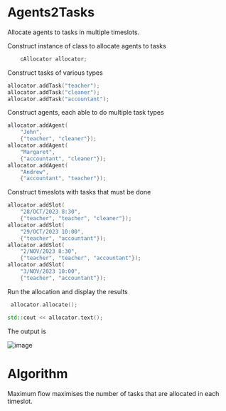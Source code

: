 # Agents2Tasks

Allocate agents to tasks in multiple timeslots.

Construct instance of class to allocate agents to tasks

```C++
    cAllocator allocator;
```

Construct tasks of various types

```C++
allocator.addTask("teacher");
allocator.addTask("cleaner");
allocator.addTask("accountant");
```

Construct agents, each able to do multiple task types

```C++
allocator.addAgent(
    "John",
    {"teacher", "cleaner"});
allocator.addAgent(
    "Margaret",
    {"accountant", "cleaner"});
allocator.addAgent(
    "Andrew",
    {"accountant", "teacher"});
```

Construct timeslots with tasks that must be done

```C++
allocator.addSlot(
    "28/OCT/2023 8:30",
    {"teacher", "teacher", "cleaner"});
allocator.addSlot(
    "29/OCT/2023 10:00",
    {"teacher", "accountant"});
allocator.addSlot(
    "2/NOV/2023 8:30",
    {"teacher", "teacher", "accountant"});
allocator.addSlot(
    "3/NOV/2023 10:00",
    {"teacher", "accountant"});
```

Run the allocation and display the results

```C++
 allocator.allocate();

std::cout << allocator.text();
```

The output is

![image](https://github.com/JamesBremner/Agents2Tasks/assets/2046227/7d58cf20-7d03-47eb-aea4-883559b6e778)

# Algorithm

Maximum flow maximises the number of tasks that are allocated in each timeslot.





